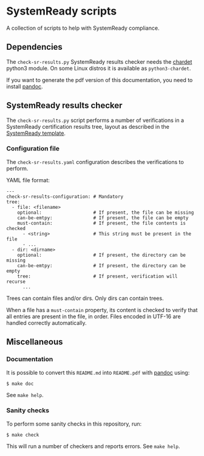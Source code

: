 # SystemReady scripts

A collection of scripts to help with SystemReady compliance.

## Dependencies

The `check-sr-results.py` SystemReady results checker needs the [chardet]
python3 module. On some Linux distros it is available as `python3-chardet`.

If you want to generate the pdf version of this documentation, you need to
install [pandoc].

[chardet]: https://github.com/chardet/chardet
[pandoc]: https://pandoc.org

## SystemReady results checker

The `check-sr-results.py` script performs a number of verifications in a
SystemReady certification results tree, layout as described in the [SystemReady
template].

[SystemReady template]: https://gitlab.arm.com/systemready/systemready-template

### Configuration file

The `check-sr-results.yaml` configuration describes the verifications to
perform.

YAML file format:

```{.yaml}
---
check-sr-results-configuration: # Mandatory
tree:
  - file: <filename>
    optional:                   # If present, the file can be missing
    can-be-emtpy:               # If present, the file can be empty
    must-contain:               # If present, the file contents is checked
      - <string>                # This string must be present in the file
      - ...
  - dir: <dirname>
    optional:                   # If present, the directory can be missing
    can-be-emtpy:               # If present, the directory can be empty
    tree:                       # If present, verification will recurse
      ...
```

Trees can contain files and/or dirs.
Only dirs can contain trees.

When a file has a `must-contain` property, its content is checked to verify that
all entries are present in the file, in order. Files encoded in UTF-16 are
handled correctly automatically.

## Miscellaneous

### Documentation

It is possible to convert this `README.md` into `README.pdf` with [pandoc]
using:

```{.sh}
$ make doc
```

See `make help`.

### Sanity checks

To perform some sanity checks in this repository, run:

```{.sh}
$ make check
```

This will run a number of checkers and reports errors. See `make help`.
